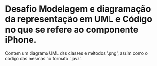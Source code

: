 # Desafio Modelagem e diagramação da representação em UML e Código no que se refere ao componente iPhone.

Contém um diagrama UML das classes e métodos '.png', assim como o código das mesmas no formato '.java'.